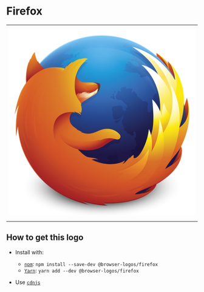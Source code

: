 # Firefox

<table>
    <tbody>
        <tr>
            <td height="512px" width="512px">
                <a href="./"><img width="500px" src="firefox_512x512.png" alt="Firefox browser logo"></a>
            </td>
        <tr>
    </tbody>
</table>


## How to get this logo

* Install with:

  * [`npm`](https://www.npmjs.com/): `npm install --save-dev @browser-logos/firefox`
  * [`Yarn`](https://yarnpkg.com/): `yarn add --dev @browser-logos/firefox`

* Use [`cdnjs`](https://cdnjs.com/libraries/browser-logos)
